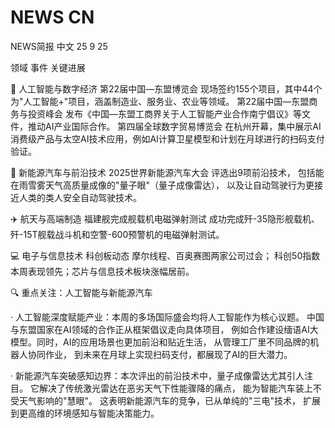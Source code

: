 # NEWS CN
NEWS简报 中文 25 9 25

领域 事件 关键进展

🤖 人工智能与数字经济 第22届中国—东盟博览会 现场签约155个项目，其中44个为"人工智能+"项目，涵盖制造业、服务业、农业等领域。
 第22届中国—东盟商务与投资峰会 发布《中国—东盟工商界关于人工智能产业合作南宁倡议》等文件，推动AI产业国际合作。
 第四届全球数字贸易博览会 在杭州开幕，集中展示AI消费级产品与太空AI技术应用，例如AI计算卫星模型和计划在月球进行的扫码支付验证。


🚗 新能源汽车与前沿技术 2025世界新能源汽车大会 评选出9项前沿技术，
包括能在雨雪雾天气高质量成像的"量子眼"（量子成像雷达），
以及让自动驾驶行为更接近人类的类人安全自动驾驶技术。


✈️ 航天与高端制造 福建舰完成舰载机电磁弹射测试 
成功完成歼-35隐形舰载机、
歼-15T舰载战斗机和空警-600预警机的电磁弹射测试。


💻 电子与信息技术 
科创板动态 摩尔线程、百奥赛图两家公司过会；
科创50指数本周表现领先；芯片与信息技术板块涨幅居前。

🔍 重点关注：人工智能与新能源汽车

· 人工智能深度赋能产业：本周的多场国际盛会均将人工智能作为核心议题。
中国与东盟国家在AI领域的合作正从框架倡议走向具体项目，
例如合作建设缅语AI大模型。同时，AI的应用场景也更加前沿和贴近生活，
从管理工厂里不同品牌的机器人协同作业，
到未来在月球上实现扫码支付，都展现了AI的巨大潜力。

· 新能源汽车突破感知边界：本次评出的前沿技术中，量子成像雷达尤其引人注目。
它解决了传统激光雷达在恶劣天气下性能骤降的痛点，
能为智能汽车装上不受天气影响的"慧眼"。
这表明新能源汽车的竞争，已从单纯的"三电"技术，
扩展到更高维的环境感知与智能决策能力。
